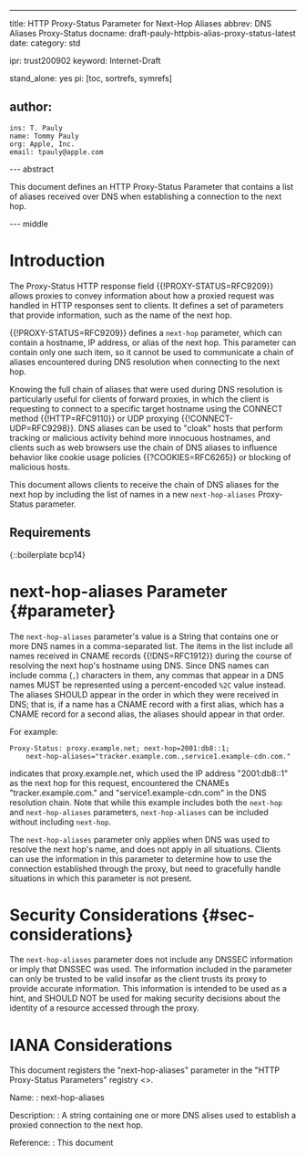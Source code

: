 ---
title: HTTP Proxy-Status Parameter for Next-Hop Aliases
abbrev: DNS Aliases Proxy-Status
docname: draft-pauly-httpbis-alias-proxy-status-latest
date:
category: std

ipr: trust200902
keyword: Internet-Draft

stand_alone: yes
pi: [toc, sortrefs, symrefs]

author:
 -
    ins: T. Pauly
    name: Tommy Pauly
    org: Apple, Inc.
    email: tpauly@apple.com

--- abstract

This document defines an HTTP Proxy-Status Parameter that contains a list of aliases
received over DNS when establishing a connection to the next hop.

--- middle

# Introduction

The Proxy-Status HTTP response field {{!PROXY-STATUS=RFC9209}} allows proxies to convey
information about how a proxied request was handled in HTTP responses sent to clients.
It defines a set of parameters that provide information, such as the name of the next
hop.

{{!PROXY-STATUS=RFC9209}} defines a `next-hop` parameter, which can contain a hostname,
IP address, or alias of the next hop. This parameter can contain only one such item,
so it cannot be used to communicate a chain of aliases encountered during DNS resolution
when connecting to the next hop.

Knowing the full chain of aliases that were used during DNS resolution is particularly
useful for clients of forward proxies, in which the client is requesting to connect
to a specific target hostname using the CONNECT method {{!HTTP=RFC9110}} or
UDP proxying {{!CONNECT-UDP=RFC9298}}. DNS aliases can be used to "cloak" hosts that
perform tracking or malicious activity behind more innocuous hostnames, and clients
such as web browsers use the chain of DNS aliases to influence behavior like cookie
usage policies {{?COOKIES=RFC6265}} or blocking of malicious hosts.

This document allows clients to receive the chain of DNS aliases for the next hop
by including the list of names in a new `next-hop-aliases` Proxy-Status parameter.

## Requirements

{::boilerplate bcp14}

# next-hop-aliases Parameter {#parameter}

The `next-hop-aliases` parameter's value is a String that contains one or more DNS names in
a comma-separated list. The items in the list include all names received in CNAME
records {{!DNS=RFC1912}} during the course of resolving the next hop's hostname using DNS.
Since DNS names can include comma (`,`) characters in them, any commas that appear in a DNS
names MUST be represented using a percent-encoded `%2C` value instead. The aliases SHOULD
appear in the order in which they were received in DNS; that is, if a name has a CNAME record
with a first alias, which has a CNAME record for a second alias, the aliases should appear
in that order.

For example:

~~~ example
Proxy-Status: proxy.example.net; next-hop=2001:db8::1;
    next-hop-aliases="tracker.example.com.,service1.example-cdn.com."
~~~

indicates that proxy.example.net, which used the IP address "2001:db8::1" as the next hop
for this request, encountered the CNAMEs "tracker.example.com." and "service1.example-cdn.com"
in the DNS resolution chain. Note that while this example includes both the `next-hop` and
`next-hop-aliases` parameters, `next-hop-aliases` can be included without including `next-hop`.

The `next-hop-aliases` parameter only applies when DNS was used to resolve the next hop's name, and
does not apply in all situations. Clients can use the information in this parameter to determine
how to use the connection established through the proxy, but need to gracefully handle situations
in which this parameter is not present.

# Security Considerations {#sec-considerations}

The `next-hop-aliases` parameter does not include any DNSSEC information or imply that DNSSEC was used.
The information included in the parameter can only be trusted to be valid insofar as the client
trusts its proxy to provide accurate information. This information is intended to be used as
a hint, and SHOULD NOT be used for making security decisions about the identity of a resource accessed
through the proxy.

# IANA Considerations

This document registers the "next-hop-aliases" parameter
in the "HTTP Proxy-Status Parameters" registry
<[](https://www.iana.org/assignments/http-proxy-status)>.

Name:
: next-hop-aliases

Description:
: A string containing one or more DNS alises used to establish a proxied connection
to the next hop.

Reference:
: This document
